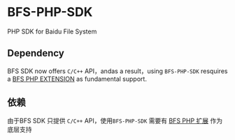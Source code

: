 # BFS-PHP-SDK
PHP SDK for Baidu File System

## Dependency
BFS SDK now offers `C/C++` API，andas a result，using `BFS-PHP-SDK` resquires a [BFS PHP EXTENSION](https://github.com/apady/bfs-php-extension) as fundamental support.

## 依赖
由于BFS SDK 只提供 `C/C++` API，使用`BFS-PHP-SDK` 需要有 [BFS PHP 扩展](https://github.com/apady/bfs-php-extension) 作为底层支持
